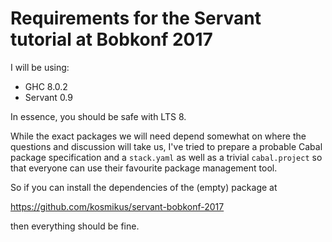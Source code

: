 # Requirements for the Servant tutorial at Bobkonf 2017

I will be using:

- GHC 8.0.2
- Servant 0.9

In essence, you should be safe with LTS 8.

While the exact packages we will need depend somewhat on where the questions
and discussion will take us, I've tried to prepare a probable Cabal package
specification and a `stack.yaml` as well as a trivial `cabal.project` so that
everyone can use their favourite package management tool.

So if you can install the dependencies of the (empty) package at

  https://github.com/kosmikus/servant-bobkonf-2017

then everything should be fine.

